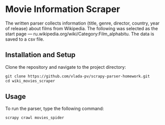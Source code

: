 # Movie Information Scraper
The written parser collects information (title, genre, director, country, year of release) about films from Wikipedia. The following was selected as the start page — ru.wikipedia.org/wiki/Category:Film_alphabitu. The data is saved to a csv file.

## Installation and Setup
Clone the repository and navigate to the project directory:
```html
git clone https://github.com/vlada-pv/scrapy-parser-homework.git
cd wiki_movies_scraper
```

## Usage
To run the parser, type the following command:
```html
scrapy crawl movies_spider
```
```
